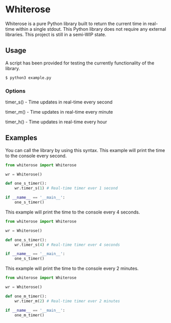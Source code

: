 # Whiterose
Whiterose is a pure Python library built to return the current time in real-time within a single stdout. This Python library does not require any external libraries. This project is still in a semi-WIP state.

## Usage
A script has been provided for testing the currently functionality of the library.
```bash
$ python3 example.py
```

### Options
timer_s() - Time updates in real-time every second

timer_m() - Time updates in real-time every minute

timer_h() - Time updates in real-time every hour

## Examples
You can call the library by using this syntax. This example will print the time to the console every second.
```python
from whiterose import Whiterose

wr = Whiterose()

def one_s_timer():
    wr.timer_s(1) # Real-time timer ever 1 second

if __name__ == '__main__':
    one_s_timer()
```

This example will print the time to the console every 4 seconds.
```python
from whiterose import Whiterose

wr = Whiterose()

def one_s_timer():
    wr.timer_s(4) # Real-time timer ever 4 seconds

if __name__ == '__main__':
    one_s_timer()
```

This example will print the time to the console every 2 minutes.
```python
from whiterose import Whiterose

wr = Whiterose()

def one_m_timer():
    wr.timer_m(2) # Real-time timer ever 2 minutes

if __name__ == '__main__':
    one_m_timer()
```
